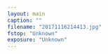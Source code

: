 ```yaml
---
layout: main
caption: ""
filename: "20171116214413.jpg"
fstop: "Unknown"
exposure: "Unknown"
---
```

